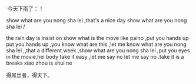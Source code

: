 ​       		今天下雨了：！

show what are you nong sha lei ,that's a nice day show what are you nong sha lei /

the rain day is insist on show what is the move like paino ,put you hands up put you hands up ,you know what are this ,let me know what are you nong sha lei ,,that a different week ,show what are you nong sha lei ,put you eyes in the movie,hei body take it easy ,let me say no let me say no .take it is a breaks xiao zhou is shui ne 

得屌丝者，得天下。